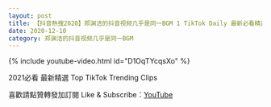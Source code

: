 ```yaml
---
layout: post
title: 【抖音熱搜2020】郑渊洁的抖音视频几乎是同一BGM 1 TikTok Daily 最新必看精選合集2020 12 10
date: 2020-12-10
category: 郑渊洁的抖音视频几乎是同一BGM
---
```


{% include youtube-video.html id="D1OqTYcqsXo" %}

2021必看 最新精選 Top TikTok Trending Clips

喜歡請點贊轉發加訂閱 Like & Subscribe：[YouTube](https://www.youtube.com/channel/UCAoR7VcanIPd04uEq_GIylA/videos)

